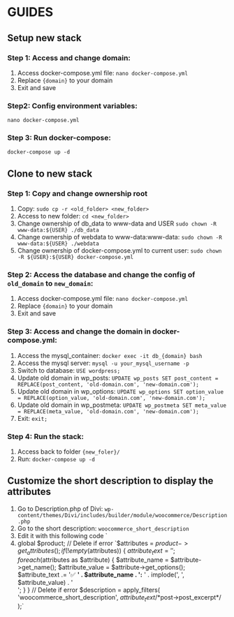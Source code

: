 # GUIDES

## **Setup new stack**
### Step 1: Access and change domain:
1. Access docker-compose.yml file: `nano docker-compose.yml`
2. Replace `{domain}` to your domain
3. Exit and save
### Step2: Config environment variables:
`nano docker-compose.yml`
### Step 3: Run docker-compose:
`docker-compose up -d`

## **Clone to new stack**
### Step 1: Copy and change ownership root
1. Copy: `sudo cp -r <old_folder> <new_folder>`
2. Access to new folder: `cd <new_folder>`
3. Change ownership of db_data to www-data and USER `sudo chown -R www-data:${USER} ./db_data`
4. Change ownership of webdata to www-data:www-data: `sudo chown -R www-data:${USER} ./webdata`
5. Change ownership of docker-compose.yml to current user: `sudo chown -R ${USER}:${USER} docker-compose.yml`
### Step 2: Access the database and change the config of `old_domain` to `new_domain`:
1. Access docker-compose.yml file: `nano docker-compose.yml`
2. Replace `{domain}` to your domain
3. Exit and save
### Step 3: Access and change the domain in docker-compose.yml:
1. Access the mysql_container: `docker exec -it db_{domain} bash`
2. Access the mysql server: `mysql -u your_mysql_username -p`
3. Switch to database: `USE wordpress;`
4. Update old domain in wp_posts: `UPDATE wp_posts SET post_content = REPLACE(post_content, 'old-domain.com', 'new-domain.com');`
5. Update old domain in wp_options: `UPDATE wp_options SET option_value = REPLACE(option_value, 'old-domain.com', 'new-domain.com');`
6. Update old domain in wp_postmeta: `UPDATE wp_postmeta SET meta_value = REPLACE(meta_value, 'old-domain.com', 'new-domain.com');`
8. Exit: `exit;`
### Step 4: Run the stack:
1. Access back to folder `{new_foler}/`
2. Run: `docker-compose up -d`


## Customize the short description to display the attributes
1. Go to Description.php of Divi: `wp-content/themes/Divi/includes/builder/module/woocommerce/Description.php`
2. Go to the short description: `woocommerce_short_description`
3. Edit it with this following code `
4. global $product; // Delete if error
			`$attributes = $product->get_attributes();
			if (!empty($attributes)) {
				$attribute_text = '';
				foreach ($attributes as $attribute) {
					$attribute_name = $attribute->get_name();
					$attribute_value = $attribute->get_options();
					$attribute_text .= '✅ <strong>' . $attribute_name . ':</strong> ' . implode(', ', $attribute_value) . '<br>';
				}
			} // Delete if error
			$description = apply_filters( 'woocommerce_short_description', $attribute_text /*$post->post_excerpt*/ );`
      
